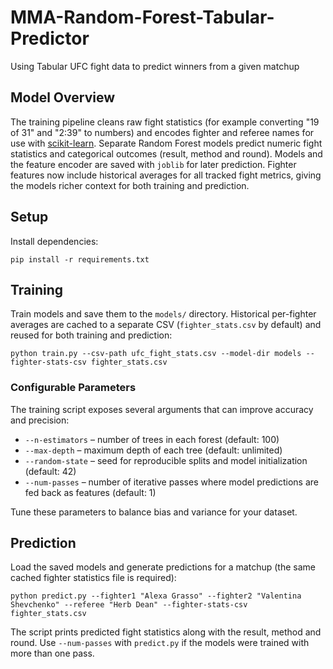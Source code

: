 # MMA-Random-Forest-Tabular-Predictor
Using Tabular UFC fight data to predict winners from a given matchup

## Model Overview
The training pipeline cleans raw fight statistics (for example converting "19 of 31" and "2:39" to numbers) and encodes fighter and referee names for use with [scikit-learn](https://scikit-learn.org/). Separate Random Forest models predict numeric fight statistics and categorical outcomes (result, method and round). Models and the feature encoder are saved with `joblib` for later prediction. Fighter features now include historical averages for all tracked fight metrics, giving the models richer context for both training and prediction.

## Setup
Install dependencies:

```
pip install -r requirements.txt
```

## Training
Train models and save them to the `models/` directory. Historical per-fighter
averages are cached to a separate CSV (`fighter_stats.csv` by default) and
reused for both training and prediction:

```
python train.py --csv-path ufc_fight_stats.csv --model-dir models --fighter-stats-csv fighter_stats.csv
```

### Configurable Parameters
The training script exposes several arguments that can improve accuracy and precision:

* `--n-estimators` – number of trees in each forest (default: 100)
* `--max-depth` – maximum depth of each tree (default: unlimited)
* `--random-state` – seed for reproducible splits and model initialization (default: 42)
* `--num-passes` – number of iterative passes where model predictions are fed back as features (default: 1)

Tune these parameters to balance bias and variance for your dataset.

## Prediction
Load the saved models and generate predictions for a matchup (the same cached
fighter statistics file is required):

```
python predict.py --fighter1 "Alexa Grasso" --fighter2 "Valentina Shevchenko" --referee "Herb Dean" --fighter-stats-csv fighter_stats.csv
```

The script prints predicted fight statistics along with the result, method and round. Use `--num-passes` with `predict.py` if the models were trained with more than one pass.
